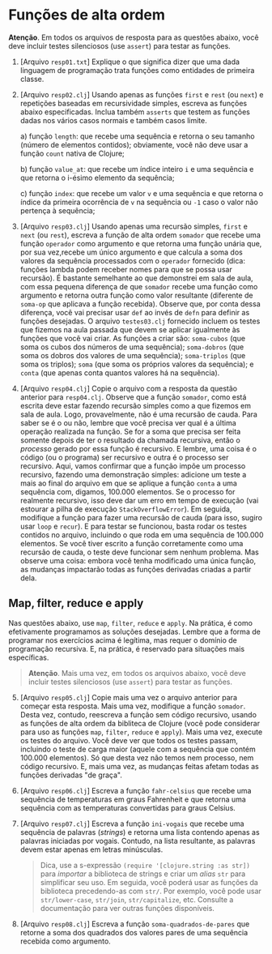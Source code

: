 # Funções de alta ordem

**Atenção**. Em todos os arquivos de resposta para as questões
abaixo, você deve incluir testes silenciosos (use `assert`) para
testar as funções.

1. [Arquivo `resp01.txt`] Explique o que significa dizer que uma
   dada linguagem de programação trata funções como entidades de
   primeira classe.

2. [Arquivo `resp02.clj`] Usando apenas as funções `first` e
   `rest` (ou `next`) e repetições baseadas em recursividade
   simples, escreva as funções abaixo especificadas. Inclua
   também `asserts` que testem as funções dadas nos vários casos
   normais e também casos limite.

   a) função `length`: que recebe uma sequência e retorna o seu
   tamanho (número de elementos contidos); obviamente, você não
   deve usar a função `count` nativa de Clojure;

   b) função `value_at`: que recebe um índice inteiro `i` e uma
   sequência e que retorna o i-ésimo elemento da sequência;

   c) função `index`: que recebe um valor `v` e uma sequência e
   que retorna o índice da primeira ocorrência de `v` na
   sequência ou `-1` caso o valor não pertença à sequência;

3. [Arquivo `resp03.clj`] Usando apenas uma recursão simples,
   `first` e `next` (ou `rest`), escreva a função de alta ordem
   `somador` que recebe uma função `operador` como argumento e
   que retorna uma função unária que, por sua vez,recebe um único
   argumento e que calcula a soma dos valores da sequência
   processados com o `operador` fornecido (dica: funções lambda
   podem receber nomes para que se possa usar recursão). É
   bastante semelhante ao que demonstrei em sala de aula, com
   essa pequena diferença de que `somador` recebe uma função como
   argumento e retorna outra função como valor resultante
   (diferente de `soma-op` que aplicava a função recebida).
   Observe que, por conta dessa diferença, você vai precisar usar
   `def` ao invés de `defn` para definir as funções desejadas. O
   arquivo `testes03.clj` fornecido incluem os testes que fizemos
   na aula passada que devem se aplicar igualmente às funções que
   você vai criar. As funções a criar são: `soma-cubos` (que soma
   os cubos dos números de uma sequência); `soma-dobros` (que
   soma os dobros dos valores de uma sequência); `soma-triplos`
   (que soma os triplos); `soma` (que soma os próprios valores da
   sequência); e `conta` (que apenas conta quantos valores há na
   sequência).

4. [Arquivo `resp04.clj`] Copie o arquivo com a resposta da
   questão anterior para `resp04.clj`. Observe que a função
   `somador`, como está escrita deve estar fazendo recursão
   simples como a que fizemos em sala de aula. Logo,
   provavelmente, não é uma recursão de cauda. Para saber se é o
   ou não, lembre que você precisa ver qual é a última operação
   realizada na função. Se for a soma que precisa ser feita
   somente depois de ter o resultado da chamada recursiva, então
   o _processo_ gerado por essa função é recursivo. E lembre, uma
   coisa é o código (ou o programa) ser recursivo e outra é o
   processo ser recursivo. Aqui, vamos confirmar que a função
   impõe um processo recursivo, fazendo uma demonstração simples:
   adicione um teste a mais ao final do arquivo em que se aplique
   a função `conta` a uma sequência com, digamos, 100.000
   elementos. Se o processo for realmente recursivo, isso deve
   dar um erro em tempo de execução (vai estourar a pilha de
   execução `StackOverflowError`). Em seguida, modifique a função
   para fazer uma recursão de cauda (para isso, sugiro usar
   `loop` e  `recur`). E para testar se funcionou, basta rodar os
   testes contidos no arquivo, incluindo o que roda em uma
   sequência de 100.000 elementos. Se você tiver escrito a função
   corretamente como uma recursão de cauda, o teste deve
   funcionar sem nenhum problema. Mas observe uma coisa: embora
   você tenha modificado uma única função, as mudanças impactarão
   todas as funções derivadas criadas a partir dela.

## Map, filter, reduce e apply

Nas questões abaixo, use `map`, `filter`, `reduce` e `apply`. Na
prática, é como efetivamente programamos as soluções desejadas.
Lembre que a forma de programar nos exercícios acima é legítima,
mas requer o domínio de programação recursiva. E, na prática, é
reservado para situações mais específicas.

> **Atenção**. Mais uma vez, em todos os arquivos abaixo, você
> deve incluir testes silenciosos (use `assert`) para testar as
> funções.

5. [Arquivo `resp05.clj`] Copie mais uma vez o arquivo anterior
   para começar esta resposta. Mais uma vez, modifique a função
   `somador`. Desta vez, contudo, reescreva a função sem código
   recursivo, usando as funções de alta ordem da bibliteca de
   Clojure (você pode considerar para uso as funções `map`,
   `filter`, `reduce` e `apply`). Mais uma vez, execute os testes
   do arquivo. Você deve ver que todos os testes passam,
   incluindo o teste de carga maior (aquele com a sequência que
   contém 100.000 elementos). Só que desta vez não temos nem
   processo, nem código recursivo. E, mais uma vez, as mudanças
   feitas afetam todas as funções derivadas "de graça".

6. [Arquivo `resp06.clj`] Escreva a função `fahr-celsius` que
   recebe uma sequência de temperaturas em graus Fahrenheit e que
   retorna uma sequência com as temperaturas convertidas para
   graus Celsius.

7. [Arquivo `resp07.clj`] Escreva a função `ini-vogais` que
   recebe uma sequência de palavras (_strings_) e retorna uma
   lista contendo apenas as palavras iniciadas por vogais.
   Contudo, na lista resultante, as palavras devem estar apenas
   em letras minúsculas.

   > Dica, use a s-expressão `(require '[clojure.string :as
   > str])` para _importar_ a biblioteca de strings e criar um
   > _alias_ `str` para simplificar seu uso. Em seguida, você
   > poderá usar as funções da biblioteca precedendo-as com
   > `str/`. Por exemplo, você pode usar `str/lower-case`,
   > `str/join`, `str/capitalize`, etc. Consulte a documentação
   > para ver outras funções disponíveis.

8. [Arquivo `resp08.clj`] Escreva a função
   `soma-quadrados-de-pares` que retorne a soma dos quadrados dos
   valores pares de uma sequência recebida como argumento.
